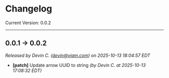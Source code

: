 # Changelog

Current Version: 0.0.2

---

## 0.0.1 → 0.0.2

_Released by Devin C. (devin@viam.com) on 2025-10-13 18:04:57 EDT_

- **[patch]** Update arrow UUID to string _(by Devin C. at 2025-10-13 17:08:32 EDT)_
